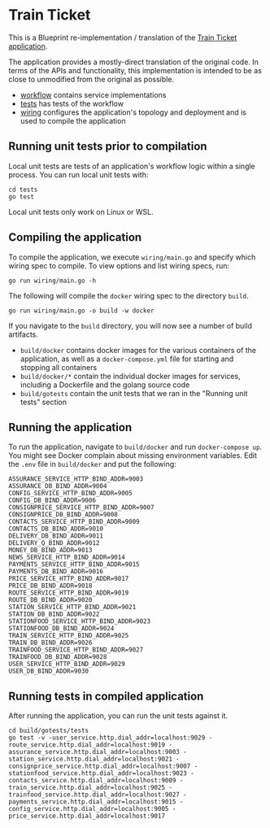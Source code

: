 # Train Ticket

This is a Blueprint re-implementation / translation of the [Train Ticket application](https://github.com/FudanSELab/train-ticket/tree/master).

The application provides a mostly-direct translation of the original code. In terms of the APIs and functionality, this implementation is intended to be as close to unmodified from the original as possible.

* [workflow](workflow) contains service implementations
* [tests](tests) has tests of the workflow
* [wiring](wiring) configures the application's topology and deployment and is used to compile the application

## Running unit tests prior to compilation

Local unit tests are tests of an application's workflow logic within a single process. You can run local unit tests with:

```
cd tests
go test
```

Local unit tests only work on Linux or WSL.

## Compiling the application

To compile the application, we execute `wiring/main.go` and specify which wiring spec to compile. To view options and list wiring specs, run:

```
go run wiring/main.go -h
```

The following will compile the `docker` wiring spec to the directory `build`. 

```
go run wiring/main.go -o build -w docker
```

If you navigate to the `build` directory, you will now see a number of build artifacts.
* `build/docker` contains docker images for the various containers of the application, as well as a `docker-compose.yml` file for starting and stopping all containers
* `build/docker/*` contain the individual docker images for services, including a Dockerfile and the golang source code
* `build/gotests` contain the unit tests that we ran in the "Running unit tests" section

## Running the application

To run the application, navigate to `build/docker` and run `docker-compose up`.  You might see Docker complain about missing environment variables.  Edit the `.env` file in `build/docker` and put the following:

```
ASSURANCE_SERVICE_HTTP_BIND_ADDR=9003
ASSURANCE_DB_BIND_ADDR=9004
CONFIG_SERVICE_HTTP_BIND_ADDR=9005
CONFIG_DB_BIND_ADDR=9006
CONSIGNPRICE_SERVICE_HTTP_BIND_ADDR=9007
CONSIGNPRICE_DB_BIND_ADDR=9008
CONTACTS_SERVICE_HTTP_BIND_ADDR=9009
CONTACTS_DB_BIND_ADDR=9010
DELIVERY_DB_BIND_ADDR=9011
DELIVERY_Q_BIND_ADDR=9012
MONEY_DB_BIND_ADDR=9013
NEWS_SERVICE_HTTP_BIND_ADDR=9014
PAYMENTS_SERVICE_HTTP_BIND_ADDR=9015
PAYMENTS_DB_BIND_ADDR=9016
PRICE_SERVICE_HTTP_BIND_ADDR=9017
PRICE_DB_BIND_ADDR=9018
ROUTE_SERVICE_HTTP_BIND_ADDR=9019
ROUTE_DB_BIND_ADDR=9020
STATION_SERVICE_HTTP_BIND_ADDR=9021
STATION_DB_BIND_ADDR=9022
STATIONFOOD_SERVICE_HTTP_BIND_ADDR=9023
STATIONFOOD_DB_BIND_ADDR=9024
TRAIN_SERVICE_HTTP_BIND_ADDR=9025
TRAIN_DB_BIND_ADDR=9026
TRAINFOOD_SERVICE_HTTP_BIND_ADDR=9027
TRAINFOOD_DB_BIND_ADDR=9028
USER_SERVICE_HTTP_BIND_ADDR=9029
USER_DB_BIND_ADDR=9030
```

## Running tests in compiled application

After running the application, you can run the unit tests against it.

```
cd build/gotests/tests
go test -v -user_service.http.dial_addr=localhost:9029 -route_service.http.dial_addr=localhost:9019 -assurance_service.http.dial_addr=localhost:9003 -station_service.http.dial_addr=localhost:9021 -consignprice_service.http.dial_addr=localhost:9007 -stationfood_service.http.dial_addr=localhost:9023 -contacts_service.http.dial_addr=localhost:9009 -train_service.http.dial_addr=localhost:9025 -trainfood_service.http.dial_addr=localhost:9027 -payments_service.http.dial_addr=localhost:9015 -config_service.http.dial_addr=localhost:9005 -price_service.http.dial_addr=localhost:9017
```